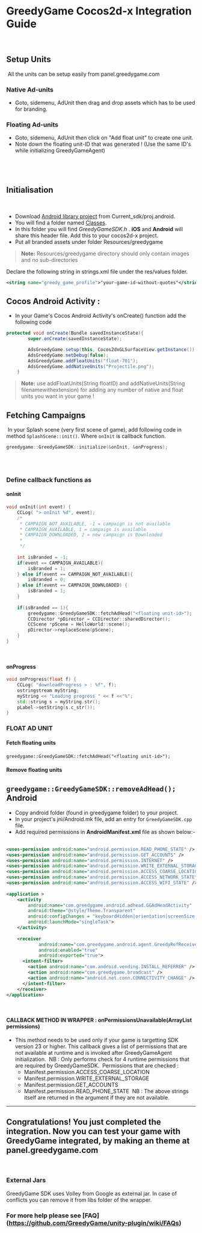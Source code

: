 GreedyGame Cocos2d-x Integration Guide
===================
​
## Setup Units
​
All the units can be setup easily from panel.greedygame.com
​

### Native Ad-units
* Goto, sidemenu, AdUnit then drag and drop assets which has to be used for branding.
​

### Floating Ad-units
* Goto, sidemenu, AdUnit then click on "Add float unit" to create one unit.
* Note down the floating unit-ID that was generated ! (Use the same ID's while initializing GreedyGameAgent)

​
---------------------------------------
## Initialisation
​
* Download [Android library project](Current_sdk/proj.android) from Current_sdk/proj.android.
* You will find a folder named [Classes](Current_sdk/Classes).
* In this folder you will find *GreedyGameSDK.h* . **iOS** and **Android** will share this header file. Add this to your cocos2d-x project.
* Put all branded assets under folder Resources/greedygame
​
> **Note:**
> Resources/greedygame directory should only contain images and no sub-directories
 
 Declare the following string in strings.xml file  under the res/values folder.
```xml
<string name="greedy_game_profile">"your-game-id-without-quotes"</string>
```
 
## Cocos Android Activity : 

* In your Game's Cocos Android Activity's onCreate() function add the following code
```java
protected void onCreate(Bundle savedInstanceState){
		super.onCreate(savedInstanceState);

		AdsGreedyGame.setup(this, Cocos2dxGLSurfaceView.getInstance());
		AdsGreedyGame.setDebug(false);
		AdsGreedyGame.addFloatUnits("float-701");
		AdsGreedyGame.addNativeUnits("Projectile.png");
	}
```
> **Note:**
> use addFloatUnits(String floatID) and addNativeUnits(String filenamewithextension) for adding any number of native and float units you want in your game ! 



## Fetching Campaigns
​
In your Splash scene (very first scene of game), add following code in method `SplashScene::init()`. Where `onInit` is callback function. 
​
```cpp
greedygame::GreedyGameSDK::initialize(&onInit, &onProgress);
​
```
​
### Define callback functions as

#### onInit

```cpp
void onInit(int event) {
    CCLog( "> onInit %d", event);
    /*
     * CAMPAIGN_NOT_AVAILABLE, -1 = campaign is not available              
     * CAMPAIGN_AVAILABLE, 1 = campaign is available 
     * CAMPAIGN_DOWNLOADED, 2 = new campaign is Downloaded
     *
     */
    
    int isBranded = -1;
    if(event == CAMPAIGN_AVAILABLE){
        isBranded = 1;
    } else if(event == CAMPAIGN_NOT_AVAILABLE){
        isBranded = 0;
    } else if(event == CAMPAIGN_DOWNLOADED) {
        isBranded = 1;
    }
​
    if(isBranded == 1){
        greedygame::GreedyGameSDK::fetchAdHead("<floating unit-id>");
        CCDirector *pDirector = CCDirector::sharedDirector();
        CCScene *pScene = HelloWorld::scene();
        pDirector->replaceScene(pScene);
    }
}
```
​
#### onProgress
```cpp
void onProgress(float f) {
    CCLog( "downloadProgress > : %f", f);
    ostringstream myString;
    myString << "Loading progress " << f <<"%";
    std::string s = myString.str();
    pLabel->setString(s.c_str());
}
```



### **FLOAT AD UNIT**

#### Fetch floating units
`greedygame::GreedyGameSDK::fetchAdHead("<floating unit-id>");`
​
#### Remove floating units
`greedygame::GreedyGameSDK::removeAdHead();`
​
Android
----------
* Copy android folder (found in greedygame folder) to your project.
* In your project's jni/Android.mk file, add an entry for `GreedyGameSDK.cpp` file.
* Add required permissions in **AndroidManifest.xml** file as shown below:-
​
```xml
<uses-permission android:name="android.permission.READ_PHONE_STATE" />
<uses-permission android:name="android.permission.GET_ACCOUNTS" />
<uses-permission android:name="android.permission.INTERNET" />
<uses-permission android:name="android.permission.WRITE_EXTERNAL_STORAGE" />
<uses-permission android:name="android.permission.ACCESS_COARSE_LOCATION" />
<uses-permission android:name="android.permission.ACCESS_NETWORK_STATE" />
<uses-permission android:name="android.permission.ACCESS_WIFI_STATE" />
​
<application >      
    <activity
        android:name="com.greedygame.android.adhead.GGAdHeadActivity"          
        android:theme="@style/Theme.Transparent" 
        android:configChanges = "keyboardHidden|orientation|screenSize|screenLayout|layoutDirection" 
        android:launchMode="singleTask">
    </activity>
    
    <receiver 
            android:name="com.greedygame.android.agent.GreedyRefReceiver" 
            android:enabled="true" 
            android:exported="true">
      <intent-filter>
        <action android:name="com.android.vending.INSTALL_REFERRER" />
        <action android:name="com.greedygame.broadcast" />
        <action android:name="android.net.conn.CONNECTIVITY_CHANGE" />
      </intent-filter>
    </receiver>
</application>
```
​​
#### **CALLBACK METHOD IN WRAPPER :** onPermissionsUnavailable(ArrayList<String> permissions)
* This method needs to be used only if your game is targetting SDK version 23 or higher. This callback gives a list of permissions that are not available at runtime and is invoked after GreedyGameAgent initialization.
​
  NB : Only performs check for 4 runtime permissions that are required by GreedyGameSDK. 
​
  Permissions that are checked : 
​
   * Manifest.permission.ACCESS_COARSE_LOCATION
   * Manifest.permission.WRITE_EXTERNAL_STORAGE
   * Manifest.permission.GET_ACCOUNTS
   * Manifest.permission.READ_PHONE_STATE
​
   NB : The above strings itself are returned in the argument if they are not available.
​
--------
Congratulations! You just completed the integration. Now you can test your game with GreedyGame integrated, by making an theme at panel.greedygame.com
​
------
​
### External Jars
GreedyGame SDK uses Volley from Google as external jar. In case of conflicts you can remove it from libs folder of the wrapper. 
​
### For more help please see [FAQ] (https://github.com/GreedyGame/unity-plugin/wiki/FAQs)
